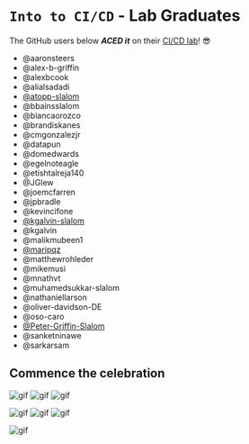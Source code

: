 # `Into to CI/CD` - Lab Graduates

The GitHub users below ***ACED it*** on their [CI/CD lab](intro.md)! 😎

[//]: # (Add your username below, in alphabetical order to prevent conflicts and duplication.)

- @aaronsteers
- @alex-b-griffin
- @alexbcook
- @alialsadadi
- [@atopp-slalom](https://github.com/atopp-slalom)
- @bbainsslalom
- @biancaorozco
- @brandiskanes
- @cmgonzalezjr
- @datapun
- @domedwards
- @egelnoteagle
- @etishtalreja140
- @JGlew
- @joemcfarren
- @jpbradle
- @kevincifone
- [@kgalvin-slalom](https://github.com/kgalvin-slalom)
- @kgalvin
- @malikmubeen1
- [@maripqz](https://github.com/maripqz)
- @matthewrohleder
- @mikemusi
- @mnathvt
- @muhamedsukkar-slalom
- @nathaniellarson
- @oliver-davidson-DE
- @oso-caro
- [@Peter-Griffin-Slalom](https://github.com/Peter-Griffin-Slalom)
- @sanketninawe
- @sarkarsam

## Commence the celebration

[//]: # (Psst - feel free to add more art or GIFs here if you are so inclined!)

![gif](resources/congrats01.gif) ![gif](resources/grad-backflip.gif) ![gif](https://media.giphy.com/media/Is1O1TWV0LEJi/giphy.gif)

![gif](resources/elmo.gif)
![gif](resources/elmo.gif) ![gif](resources/virtual-grad.gif)

![gif](resources/ski_slalom.gif)
